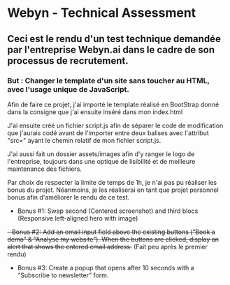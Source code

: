 # Webyn - Technical Assessment

## Ceci est le rendu d'un test technique demandée par l'entreprise Webyn.ai dans le cadre de son processus de recrutement. 

### But : Changer le template d'un site sans toucher au HTML, avec l'usage unique de JavaScript. 

Afin de faire ce projet, j'ai importé le template réalisé en BootStrap donné dans la consigne que j'ai ensuite inséré dans mon index.html

J'ai ensuite créé un fichier script.js afin de séparer le code de modification que j'aurais codé avant de l'importer entre deux balises <script></script> avec l'attribut "src=" ayant le chemin relatif de mon fichier script.js. 

J'ai aussi fait un dossier assets/images afin d'y ranger le logo de l'entreprise, toujours dans une optique de lisibilité et de meilleure maintenance des fichiers. 

Par choix de respecter la limite de temps de 1h, je n'ai pas pu réaliser les bonus du projet. Néanmoins, je les réaliserai en tant que projet personnel bonus afin d'améliorer le rendu de ce test. 

- Bonus #1: Swap second (Centered screenshot) and third blocs (Responsive left-aligned hero with image)
  
~~- Bonus #2: Add an email input field above the existing buttons (”Book a demo” & “Analyse my website”). When the buttons are clicked, display an alert that shows the entered email address.~~ (Fait peu après le premier rendu)

- Bonus #3: Create a popup that opens after 10 seconds with a “Subscribe to newsletter” form.
